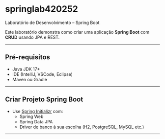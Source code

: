 # springlab420252
Laboratório de Desenvolvimento – Spring Boot

Este laboratório demonstra como criar uma aplicação **Spring Boot** com **CRUD** usando JPA e REST.

---

## Pré-requisitos
- Java JDK 17+
- IDE (IntelliJ, VSCode, Eclipse)
- Maven ou Gradle

---

## Criar Projeto Spring Boot
- Use [Spring Initializr](https://start.spring.io/) com:
  - Spring Web
  - Spring Data JPA
  - Driver de banco à sua escolha (H2, PostgreSQL, MySQL etc.)

---
